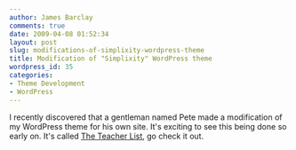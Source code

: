 ```yaml
---
author: James Barclay
comments: true
date: 2009-04-08 01:52:34
layout: post
slug: modifications-of-simplixity-wordpress-theme
title: Modification of "Simplixity" WordPress theme
wordpress_id: 35
categories:
- Theme Development
- WordPress
---
```


I recently discovered that a gentleman named Pete made a modification of my WordPress theme for his own site. It's exciting to see this being done so early on. It's called [The Teacher List](http://www.theteacherlist.ca/), go check it out.
